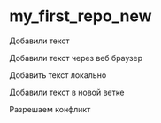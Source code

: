 # my_first_repo_new

Добавили текст

Добавили текст через веб браузер

Добавить текст локально

Добавили текст в новой ветке

Разрешаем конфликт
